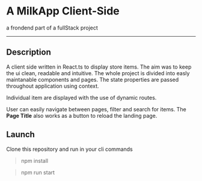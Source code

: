 # A MilkApp Client-Side

a frondend part of a fullStack project

***

## Description

A client side written in React.ts to display store items. The aim was to keep the ui clean, readable and intuitive.
The whole project is divided into easly maintanable components and pages. The state properties are passed throughout application using context. 

Individual item are displayed with the use of dynamic routes.

User can easily navigate between pages, filter and search for items. The **Page Title** also works as a button to reload the landing page.

## Launch

Clone this repository and run in your cli commands

> npm install

> npm run start


